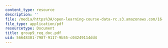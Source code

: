 ```yaml
---
content_type: resource
description: ''
file: /media/https%3A/open-learning-course-data-rc.s3.amazonaws.com/16-810-engineering-design-and-rapid-prototyping-january-iap-2005/56648301798791179b55c04249114dd4_group9_req_doc.pdf
file_type: application/pdf
resourcetype: Document
title: group9_req_doc.pdf
uid: 56648301-7987-9117-9b55-c04249114dd4
---
```

